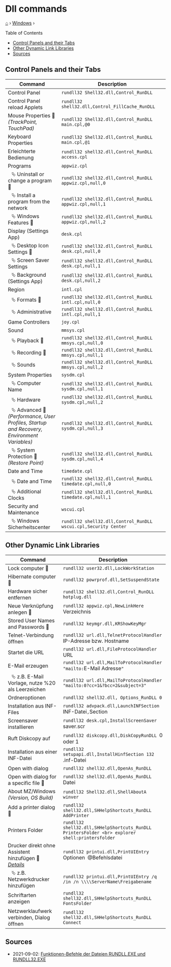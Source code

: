 <h1> Dll commands </h1>

[⌂](../README.md) › [Windows](../README.md#windows) ›

Table of Contents
- [Control Panels and their Tabs](#control-panels-and-their-tabs)
- [Other Dynamic Link Libraries](#other-dynamic-link-libraries)
- [Sources](#sources)

## Control Panels and their Tabs

| Command                                                                                                     | Description                                                     |
| ----------------------------------------------------------------------------------------------------------- | --------------------------------------------------------------- |
| Control Panel                                                                                               | `rundll32 Shell32.dll,Control_RunDLL`                           |
| Control Panel reload Applets                                                                                | `rundll32 shell32.dll,Control_FillCache_RunDLL`                 |
| Mouse Properties &#127775; <br> _(TrackPoint, TouchPad)_                                                    | `rundll32 Shell32.dll,Control_RunDLL main.cpl,@0`               |
| Keyboard Properties                                                                                         | `rundll32 Shell32.dll,Control_RunDLL main.cpl,@1`               |
| Erleichterte Bedienung                                                                                      | `rundll32 shell32.dll,Control_RunDLL access.cpl`                |
| Programs                                                                                                    | `appwiz.cpl`                                                    |
| ⠀⮱ Uninstall or change a program &#127775;                                                                  | `rundll32 shell32.dll,Control_RunDLL appwiz.cpl,null,0`         |
| ⠀⮱ Install a program from the network                                                                       | `rundll32 shell32.dll,Control_RunDLL appwiz.cpl,null,1`         |
| ⠀⮱ Windows Features &#127775;                                                                               | `rundll32 shell32.dll,Control_RunDLL appwiz.cpl,null,2`         |
| Display (Settings App)                                                                                      | `desk.cpl`                                                      |
| ⠀⮱ Desktop Icon Settings &#127775;                                                                          | `rundll32 shell32.dll,Control_RunDLL desk.cpl,null,0`           |
| ⠀⮱ Screen Saver Settings                                                                                    | `rundll32 shell32.dll,Control_RunDLL desk.cpl,null,1`           |
| ⠀⮱ Background (Settings App)                                                                                | `rundll32 shell32.dll,Control_RunDLL desk.cpl,null,2`           |
| Region                                                                                                      | `intl.cpl`                                                      |
| ⠀⮱ Formats &#127775;                                                                                        | `rundll32 shell32.dll,Control_RunDLL intl.cpl,null,0`           |
| ⠀⮱ Administrative                                                                                           | `rundll32 shell32.dll,Control_RunDLL intl.cpl,null,1`           |
| Game Controllers                                                                                            | `joy.cpl`                                                       |
| Sound                                                                                                       | `mmsys.cpl`                                                     |
| ⠀⮱ Playback &#127775;                                                                                       | `rundll32 shell32.dll,Control_RunDLL mmsys.cpl,null,0`          |
| ⠀⮱ Recording &#127775;                                                                                      | `rundll32 shell32.dll,Control_RunDLL mmsys.cpl,null,1`          |
| ⠀⮱ Sounds                                                                                                   | `rundll32 shell32.dll,Control_RunDLL mmsys.cpl,null,2`          |
| System Properties                                                                                           | `sysdm.cpl`                                                     |
| ⠀⮱ Computer Name                                                                                            | `rundll32 shell32.dll,Control_RunDLL sysdm.cpl,null,1`          |
| ⠀⮱ Hardware                                                                                                 | `rundll32 shell32.dll,Control_RunDLL sysdm.cpl,null,2`          |
| ⠀⮱ Advanced &#127775; <br> _(Performance, User Profiles, Startup <br> and Recovery, Environment Variables)_ | `rundll32 shell32.dll,Control_RunDLL sysdm.cpl,null,3`          |
| ⠀⮱ System Protection &#127775; <br> _(Restore Point)_                                                       | `rundll32 shell32.dll,Control_RunDLL sysdm.cpl,null,4`          |
| Date and Time                                                                                               | `timedate.cpl`                                                  |
| ⠀⮱ Date and Time                                                                                            | `rundll32 shell32.dll,Control_RunDLL timedate.cpl,null,0`       |
| ⠀⮱ Additional Clocks                                                                                        | `rundll32 shell32.dll,Control_RunDLL timedate.cpl,null,1`       |
| Security and Maintenance                                                                                    | `wscui.cpl`                                                     |
| ⠀⮱ Windows Sicherheitscenter                                                                                | `rundll32 shell32.dll,Control_RunDLL wscui.cpl,Security Center` |


## Other Dynamic Link Libraries

| Command                                                                                                                                        | Description                                                                                     |
| ---------------------------------------------------------------------------------------------------------------------------------------------- | ----------------------------------------------------------------------------------------------- |
| Lock computer &#127775;                                                                                                                        | `rundll32 user32.dll,LockWorkStation`                                                           |
| Hibernate computer &#127775;                                                                                                                   | `rundll32 powrprof.dll,SetSuspendState`                                                         |
| Hardware sicher entfernen                                                                                                                      | `rundll32 shell32.dll,Control_RunDLL hotplug.dll`                                               |
| Neue Verknüpfung anlegen &#127775;                                                                                                             | `rundll32 appwiz.cpl,NewLinkHere `Verzeichnis                                                   |
| Stored User Names and Passwords &#127775;                                                                                                      | `rundll32 keymgr.dll,KRShowKeyMgr`                                                              |
| Telnet-Verbindung öffnen                                                                                                                       | `rundll32 url.dll,TelnetProtocolHandler `IP-Adresse bzw. Hostname                               |
| Startet die URL                                                                                                                                | `rundll32 url.dll,FileProtocolHandler `URL                                                      |
| E-Mail erzeugen                                                                                                                                | `rundll32 url.dll,MailToProtocolHandler "mailto:`E-Mail Adresse`"`                              |
| ⠀⮱ z.B. E-Mail Vorlage, nutze %20 als Leerzeichen                                                                                              | `rundll32 url.dll,MailToProtocolHandler "mailto:0?cc=1&?bcc=2&subject=3"`                       |
| Ordneroptionen                                                                                                                                 | `rundll32 shell32.dll, Options_RunDLL 0`                                                        |
| Installation aus INF-Files                                                                                                                     | `rundll32 advpack.dll,LaunchINFSection `INF-Datei`,`Section                                     |
| Screensaver installieren                                                                                                                       | `rundll32 desk.cpl,InstallScreenSaver `saver.scr                                                |
| Ruft Diskcopy auf                                                                                                                              | `rundll32 diskcopy.dll,DiskCopyRunDLL `0 oder 1                                                 |
| Installation aus einer INF-Datei                                                                                                               | `rundll32 setupapi.dll,InstallHinfSection 132 `.inf-Datei                                       |
| Open with dialog                                                                                                                               | `rundll32 shell32.dll,OpenAs_RunDLL`                                                            |
| Open with dialog for a specific file &#127775;                                                                                                 | `rundll32 shell32.dll,OpenAs_RunDLL `Datei                                                      |
| About MZ/Windows <br> _(Version, OS Build)_                                                                                                    | `rundll32 Shell32.dll,ShellAboutA` <br> `winver`                                                |
| Add a printer dialog &#127775;                                                                                                                 | `rundll32 shell32.dll,SHHelpShortcuts_RunDLL AddPrinter`                                        |
| Printers Folder                                                                                                                                | `rundll32 shell32.dll,SHHelpShortcuts_RunDLL PrintersFolder <br> explorer shell:printersfolder` |
| Drucker direkt ohne Assistent hinzufügen &#127775; <br> _[Details](http://www.winfaq.de/faq_html/Content/tip2000/onlinefaq.php?h=tip2028.htm)_ | `rundll32 printui.dll,PrintUIEntry `Optionen` `@Befehlsdatei                                    |
| ⠀⮱ z.B. Netzwerkdrucker hinzufügen                                                                                                             | `rundll32 printui.dll,PrintUIEntry /q /in /n \\\\ServerName\Freigabename`                       |
| Schriftarten anzeigen                                                                                                                          | `rundll32 shell32.dll,SHHelpShortcuts_RunDLL FontsFolder`                                       |
| Netzwerklaufwerk verbinden, Dialog öffnen                                                                                                      | `rundll32 shell32.dll,SHHelpShortcuts_RunDLL Connect`                                           |


## Sources
- 2021-09-02: [Funktionen-Befehle der Dateien RUNDLL.EXE und RUNDLL32.EXE](http://www.winfaq.de/faq_html/Content/tip0500/onlinefaq.php?h=tip0564.htm)